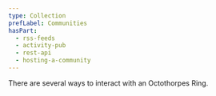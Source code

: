```yaml
---
type: Collection
prefLabel: Communities
hasPart:
  - rss-feeds
  - activity-pub
  - rest-api
  - hosting-a-community
---
```


There are several ways to interact with an Octothorpes Ring.